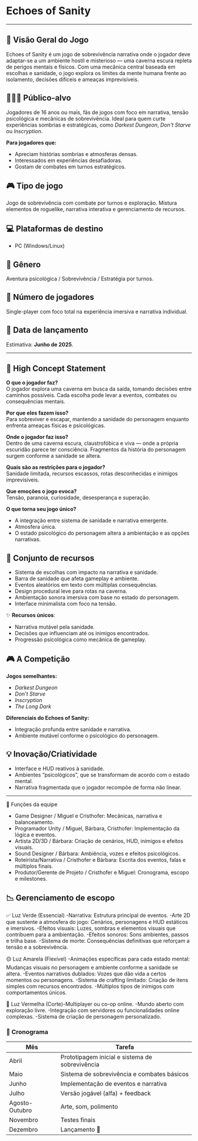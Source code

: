 # Echoes of Sanity

---

## 🎯 Visão Geral do Jogo

Echoes of Sanity é um jogo de sobrevivência narrativa onde o jogador deve adaptar-se a um ambiente hostil e misterioso — uma caverna escura repleta de perigos mentais e físicos. Com uma mecânica central baseada em escolhas e sanidade, o jogo explora os limites da mente humana frente ao isolamento, decisões difíceis e ameaças imprevisíveis.

## 🧑‍🤝‍🧑 Público-alvo

Jogadores de 16 anos ou mais, fãs de jogos com foco em narrativa, tensão psicológica e mecânicas de sobrevivência. Ideal para quem curte experiências sombrias e estratégicas, como *Darkest Dungeon*, *Don't Starve* ou *Inscryption*.

**Para jogadores que:**  
- Apreciam histórias sombrias e atmosferas densas.
- Interessados em experiências desafiadoras.
- Gostam de combates em turnos estratégicos.


## 🎮 Tipo de jogo

Jogo de sobrevivência com combate por turnos e exploração. Mistura elementos de roguelike, narrativa interativa e gerenciamento de recursos.


## 💻 Plataformas de destino

- PC (Windows/Linux)


## 🎲 Gênero

Aventura psicológica / Sobrevivência / Estratégia por turnos.


## 👤 Número de jogadores

Single-player com foco total na experiência imersiva e narrativa individual.


## 📅 Data de lançamento

Estimativa: **Junho de 2025**.

---

## 🧠 High Concept Statement

**O que o jogador faz?**  
O jogador explora uma caverna em busca da saída, tomando decisões entre caminhos possíveis. Cada escolha pode levar a eventos, combates ou consequências mentais.

**Por que eles fazem isso?**  
Para sobreviver e escapar, mantendo a sanidade do personagem enquanto enfrenta ameaças físicas e psicológicas.

**Onde o jogador faz isso?**  
Dentro de uma caverna escura, claustrofóbica e viva — onde a própria escuridão parece ter consciência. Fragmentos da história do personagem surgem conforme a sanidade se altera.

**Quais são as restrições para o jogador?**  
Sanidade limitada, recursos escassos, rotas desconhecidas e inimigos imprevisíveis.

**Que emoções o jogo evoca?**  
Tensão, paranoia, curiosidade, desesperança e superação.

**O que torna seu jogo único?**  
- A integração entre sistema de sanidade e narrativa emergente.
- Atmosfera única.
- O estado psicológico do personagem altera a ambientação e as opções narrativas.

## 🧰 Conjunto de recursos

- Sistema de escolhas com impacto na narrativa e sanidade.
- Barra de sanidade que afeta gameplay e ambiente.
- Eventos aleatórios em texto com múltiplas consequências.
- Design procedural leve para rotas na caverna. <!-- >- Múltiplos finais baseados em decisões e estado mental (A decidir). -->
- Ambientação sonora imersiva com base no estado do personagem.
- Interface minimalista com foco na tensão.

✨ **Recursos únicos**:
- Narrativa mutável pela sanidade.
- Decisões que influenciam até os inimigos encontrados.
- Progressão psicológica como mecânica de gameplay.

## 🎮 A Competição

**Jogos semelhantes:**
- *Darkest Dungeon*
- *Don't Starve*
- *Inscryption*
- *The Long Dark*

**Diferenciais do Echoes of Sanity:**
- Integração profunda entre sanidade e narrativa.
- Ambiente mutável conforme o psicológico do personagem.

## 💡 Inovação/Criatividade

- Interface e HUD reativos à sanidade.
- Ambientes “psicológicos”, que se transformam de acordo com o estado mental.
- Narrativa fragmentada que o jogador recompõe de forma não linear.

---

👥 Funções da equipe

- Game Designer / Miguel e Cristhofer: Mecânicas, narrativa e balanceamento.
- Programador Unity / Miguel, Bárbara, Cristhofer: Implementação da lógica e eventos.
- Artista 2D/3D / Bárbara: Criação de cenários, HUD, inimigos e efeitos visuais.
- Sound Designer / Bárbara: Ambiência, vozes e efeitos psicológicos.
- Roteirista/Narrativa / Cristhofer e Bárbara: Escrita dos eventos, falas e múltiplos finais.
- Produtor/Gerente de Projeto / Cristhofer e Miguel: Cronograma, escopo e milestones.

## 📉 Gerenciamento de escopo

✅ Luz Verde (Essencial)
-Narrativa: Estrutura principal de eventos.
-Arte 2D que sustente a atmosfera do jogo: Cenários, personagens e HUD estáticos e imersivos.
-Efeitos visuais: Luzes, sombras e elementos visuais que contribuem para a ambientação.
-Efeitos sonoros: Sons ambientes, passos e trilha base.
-Sistema de morte: Consequências definitivas que reforçam a tensão e a sobrevivência.

🟡 Luz Amarela (Flexível)
-Animações específicas para cada estado mental: Mudanças visuais no personagem e ambiente conforme a sanidade se altera.
-Eventos narrativos dublados: Vozes que dão vida a certos momentos ou personagens.
-Sistema de crafting limitado: Criação de itens simples com recursos encontrados.
-Múltiplos tipos de inimigos com comportamentos únicos.

🔴 Luz Vermelha (Corte)-Multiplayer ou co-op online.
-Mundo aberto com exploração livre.
-Integração com servidores ou funcionalidades online complexas.
-Sistema de criação de personagem personalizado.

### 📅 Cronograma

| Mês | Tarefa |
|-----|--------|
| Abril | Prototipagem inicial e sistema de sobrevivência |
| Maio | Sistema de sobrevivência e combates básicos |
| Junho | Implementação de eventos e narrativa |
| Julho | Versão jogável (alfa) + feedback |
| Agosto-Outubro | Arte, som, polimento |
| Novembro | Testes finais |
| Dezembro | Lançamento 🎉 | -->
